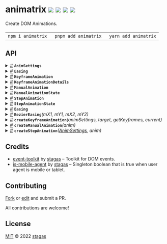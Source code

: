 

<h1>
animatrix <a href="https://npmjs.org/package/animatrix"><img src="https://img.shields.io/badge/npm-v1.1.0-F00.svg?colorA=000"/></a> <a href="src"><img src="https://img.shields.io/badge/loc-342-FFF.svg?colorA=000"/></a> <a href="https://cdn.jsdelivr.net/npm/animatrix@1.1.0/dist/animatrix.min.js"><img src="https://img.shields.io/badge/brotli-2.5K-333.svg?colorA=000"/></a> <a href="LICENSE"><img src="https://img.shields.io/badge/license-MIT-F0B.svg?colorA=000"/></a>
</h1>

<p></p>

Create DOM Animations.

<h4>
<table><tr><td title="Triple click to select and copy paste">
<code>npm i animatrix </code>
</td><td title="Triple click to select and copy paste">
<code>pnpm add animatrix </code>
</td><td title="Triple click to select and copy paste">
<code>yarn add animatrix</code>
</td></tr></table>
</h4>


## API

<p>  <details id="AnimSettings$1" title="Interface" ><summary><span><a href="#AnimSettings$1">#</a></span>  <code><strong>AnimSettings</strong></code>    </summary>  <a href=""></a>  <ul>        <p>  <details id="duration$2" title="Property" ><summary><span><a href="#duration$2">#</a></span>  <code><strong>duration</strong></code>    </summary>  <a href=""></a>  <ul><p>number</p>        </ul></details><details id="easing$3" title="Property" ><summary><span><a href="#easing$3">#</a></span>  <code><strong>easing</strong></code>    </summary>  <a href=""></a>  <ul><p><a href="#Easing$4">Easing</a></p>        </ul></details></p></ul></details><details id="Easing$8" title="TypeAlias" ><summary><span><a href="#Easing$8">#</a></span>  <code><strong>Easing</strong></code>    </summary>  <a href=""></a>  <ul><p>[  number, number, number, number  ]</p>        </ul></details><details id="KeyframeAnimation$15" title="TypeAlias" ><summary><span><a href="#KeyframeAnimation$15">#</a></span>  <code><strong>KeyframeAnimation</strong></code>    </summary>  <a href=""></a>  <ul><p>{<p>  <details id="animation$18" title="Property" ><summary><span><a href="#animation$18">#</a></span>  <code><strong>animation</strong></code>    </summary>  <a href=""></a>  <ul><p><span>Animation</span> | <code>null</code></p>        </ul></details><details id="breakTime$19" title="Property" ><summary><span><a href="#breakTime$19">#</a></span>  <code><strong>breakTime</strong></code>    </summary>  <a href=""></a>  <ul><p>number</p>        </ul></details><details id="keyframes$17" title="Property" ><summary><span><a href="#keyframes$17">#</a></span>  <code><strong>keyframes</strong></code>    </summary>  <a href=""></a>  <ul><p><span>Keyframe</span>  []</p>        </ul></details><details id="next$20" title="Property" ><summary><span><a href="#next$20">#</a></span>  <code><strong>next</strong></code>    </summary>  <a href=""></a>  <ul><p><a href="#KeyframeAnimationDetails$9">KeyframeAnimationDetails</a> | <code>null</code></p>        </ul></details><details id="onfinish$21" title="Property" ><summary><span><a href="#onfinish$21">#</a></span>  <code><strong>onfinish</strong></code>    </summary>  <a href=""></a>  <ul><p><details id="__type$22" title="Function" ><summary><span><a href="#__type$22">#</a></span>  <em>()</em>    </summary>    <ul>    <p>      <p><strong></strong><em>()</em>  &nbsp;=&gt;  <ul>void</ul></p></p>    </ul></details></p>        </ul></details></p>}</p>        </ul></details><details id="KeyframeAnimationDetails$9" title="TypeAlias" ><summary><span><a href="#KeyframeAnimationDetails$9">#</a></span>  <code><strong>KeyframeAnimationDetails</strong></code>    </summary>  <a href=""></a>  <ul><p>{<p>  <details id="animSettings$11" title="Property" ><summary><span><a href="#animSettings$11">#</a></span>  <code><strong>animSettings</strong></code>    </summary>  <a href=""></a>  <ul><p><a href="#AnimSettings$1">AnimSettings</a></p>        </ul></details><details id="getKeyframes$12" title="Property" ><summary><span><a href="#getKeyframes$12">#</a></span>  <code><strong>getKeyframes</strong></code>    </summary>  <a href=""></a>  <ul><p><details id="__type$13" title="Function" ><summary><span><a href="#__type$13">#</a></span>  <em>()</em>    </summary>    <ul>    <p>      <p><strong></strong><em>()</em>  &nbsp;=&gt;  <ul><span>Keyframe</span>  []</ul></p></p>    </ul></details></p>        </ul></details></p>}</p>        </ul></details><details id="ManualAnimation$33" title="TypeAlias" ><summary><span><a href="#ManualAnimation$33">#</a></span>  <code><strong>ManualAnimation</strong></code>    </summary>  <a href=""></a>  <ul><p>{<p>  <details id="current$37" title="Property" ><summary><span><a href="#current$37">#</a></span>  <code><strong>current</strong></code>    </summary>  <a href=""></a>  <ul><p><a href="#T$52">T</a></p>        </ul></details><details id="from$35" title="Property" ><summary><span><a href="#from$35">#</a></span>  <code><strong>from</strong></code>    </summary>  <a href=""></a>  <ul><p><a href="#T$52">T</a></p>        </ul></details><details id="last$38" title="Property" ><summary><span><a href="#last$38">#</a></span>  <code><strong>last</strong></code>    </summary>  <a href=""></a>  <ul><p><a href="#T$52">T</a></p>        </ul></details><details id="set$44" title="Property" ><summary><span><a href="#set$44">#</a></span>  <code><strong>set</strong></code>    </summary>  <a href=""></a>  <ul><p><details id="__type$45" title="Function" ><summary><span><a href="#__type$45">#</a></span>  <em>(values)</em>    </summary>    <ul>    <p>    <details id="values$47" title="Parameter" ><summary><span><a href="#values$47">#</a></span>  <code><strong>values</strong></code>    </summary>    <ul><p><a href="#T$52">T</a></p>        </ul></details>  <p><strong></strong><em>(values)</em>  &nbsp;=&gt;  <ul><a href="#T$52">T</a></ul></p></p>    </ul></details></p>        </ul></details><details id="state$39" title="Property" ><summary><span><a href="#state$39">#</a></span>  <code><strong>state</strong></code>    </summary>  <a href=""></a>  <ul><p><a href="#ManualAnimationState$32">ManualAnimationState</a></p>        </ul></details><details id="stop$40" title="Property" ><summary><span><a href="#stop$40">#</a></span>  <code><strong>stop</strong></code>    </summary>  <a href=""></a>  <ul><p><details id="__type$41" title="Function" ><summary><span><a href="#__type$41">#</a></span>  <em>(values)</em>    </summary>    <ul>    <p>    <details id="values$43" title="Parameter" ><summary><span><a href="#values$43">#</a></span>  <code><strong>values</strong></code>    </summary>    <ul><p><a href="#T$52">T</a></p>        </ul></details>  <p><strong></strong><em>(values)</em>  &nbsp;=&gt;  <ul><a href="#T$52">T</a></ul></p></p>    </ul></details></p>        </ul></details><details id="to$36" title="Property" ><summary><span><a href="#to$36">#</a></span>  <code><strong>to</strong></code>    </summary>  <a href=""></a>  <ul><p><a href="#T$52">T</a></p>        </ul></details><details id="update$48" title="Property" ><summary><span><a href="#update$48">#</a></span>  <code><strong>update</strong></code>    </summary>  <a href=""></a>  <ul><p><details id="__type$49" title="Function" ><summary><span><a href="#__type$49">#</a></span>  <em>(values)</em>    </summary>    <ul>    <p>    <details id="values$51" title="Parameter" ><summary><span><a href="#values$51">#</a></span>  <code><strong>values</strong></code>    </summary>    <ul><p><a href="#T$52">T</a></p>        </ul></details>  <p><strong></strong><em>(values)</em>  &nbsp;=&gt;  <ul><a href="#T$52">T</a></ul></p></p>    </ul></details></p>        </ul></details></p>}</p>        </ul></details><details id="ManualAnimationState$32" title="TypeAlias" ><summary><span><a href="#ManualAnimationState$32">#</a></span>  <code><strong>ManualAnimationState</strong></code>    </summary>  <a href=""></a>  <ul><p><code>"preparing"</code> | <code>"running"</code> | <code>"finished"</code></p>        </ul></details><details id="StepAnimation$67" title="TypeAlias" ><summary><span><a href="#StepAnimation$67">#</a></span>  <code><strong>StepAnimation</strong></code>    </summary>  <a href=""></a>  <ul><p>{<p>  <details id="current$72" title="Property" ><summary><span><a href="#current$72">#</a></span>  <code><strong>current</strong></code>    </summary>  <a href=""></a>  <ul><p><a href="#T$82">T</a></p>        </ul></details><details id="from$70" title="Property" ><summary><span><a href="#from$70">#</a></span>  <code><strong>from</strong></code>    </summary>  <a href=""></a>  <ul><p><a href="#T$82">T</a></p>        </ul></details><details id="set$74" title="Property" ><summary><span><a href="#set$74">#</a></span>  <code><strong>set</strong></code>    </summary>  <a href=""></a>  <ul><p><details id="__type$75" title="Function" ><summary><span><a href="#__type$75">#</a></span>  <em>(values)</em>    </summary>    <ul>    <p>    <details id="values$77" title="Parameter" ><summary><span><a href="#values$77">#</a></span>  <code><strong>values</strong></code>    </summary>    <ul><p><a href="#T$82">T</a></p>        </ul></details>  <p><strong></strong><em>(values)</em>  &nbsp;=&gt;  <ul><a href="#T$82">T</a></ul></p></p>    </ul></details></p>        </ul></details><details id="state$73" title="Property" ><summary><span><a href="#state$73">#</a></span>  <code><strong>state</strong></code>    </summary>  <a href=""></a>  <ul><p><a href="#StepAnimationState$66">StepAnimationState</a></p>        </ul></details><details id="t$69" title="Property" ><summary><span><a href="#t$69">#</a></span>  <code><strong>t</strong></code>    </summary>  <a href=""></a>  <ul><p>number</p>        </ul></details><details id="to$71" title="Property" ><summary><span><a href="#to$71">#</a></span>  <code><strong>to</strong></code>    </summary>  <a href=""></a>  <ul><p><a href="#T$82">T</a></p>        </ul></details><details id="update$78" title="Property" ><summary><span><a href="#update$78">#</a></span>  <code><strong>update</strong></code>    </summary>  <a href=""></a>  <ul><p><details id="__type$79" title="Function" ><summary><span><a href="#__type$79">#</a></span>  <em>(values)</em>    </summary>    <ul>    <p>    <details id="values$81" title="Parameter" ><summary><span><a href="#values$81">#</a></span>  <code><strong>values</strong></code>    </summary>    <ul><p><a href="#T$82">T</a></p>        </ul></details>  <p><strong></strong><em>(values)</em>  &nbsp;=&gt;  <ul><a href="#T$82">T</a></ul></p></p>    </ul></details></p>        </ul></details></p>}</p>        </ul></details><details id="StepAnimationState$66" title="TypeAlias" ><summary><span><a href="#StepAnimationState$66">#</a></span>  <code><strong>StepAnimationState</strong></code>    </summary>  <a href=""></a>  <ul><p><code>"preparing"</code> | <code>"running"</code> | <code>"finished"</code></p>        </ul></details><details id="Easing$4" title="Variable" ><summary><span><a href="#Easing$4">#</a></span>  <code><strong>Easing</strong></code>    </summary>  <a href=""></a>  <ul><p>{<p>  <details id="Flat$6" title="Property" ><summary><span><a href="#Flat$6">#</a></span>  <code><strong>Flat</strong></code>  <span><span>&nbsp;=&nbsp;</span>  <code>...</code></span>  </summary>  <a href=""></a>  <ul><p><a href="#Easing$4">Easing</a></p>        </ul></details><details id="Linear$7" title="Property" ><summary><span><a href="#Linear$7">#</a></span>  <code><strong>Linear</strong></code>  <span><span>&nbsp;=&nbsp;</span>  <code>...</code></span>  </summary>  <a href=""></a>  <ul><p><a href="#Easing$4">Easing</a></p>        </ul></details></p>}</p>        </ul></details><details id="BezierEasing$57" title="Function" ><summary><span><a href="#BezierEasing$57">#</a></span>  <code><strong>BezierEasing</strong></code><em>(mX1, mY1, mX2, mY2)</em>    </summary>  <a href=""></a>  <ul>    <p>    <details id="mX1$59" title="Parameter" ><summary><span><a href="#mX1$59">#</a></span>  <code><strong>mX1</strong></code>    </summary>    <ul><p>any</p>        </ul></details><details id="mY1$60" title="Parameter" ><summary><span><a href="#mY1$60">#</a></span>  <code><strong>mY1</strong></code>    </summary>    <ul><p>any</p>        </ul></details><details id="mX2$61" title="Parameter" ><summary><span><a href="#mX2$61">#</a></span>  <code><strong>mX2</strong></code>    </summary>    <ul><p>any</p>        </ul></details><details id="mY2$62" title="Parameter" ><summary><span><a href="#mY2$62">#</a></span>  <code><strong>mY2</strong></code>    </summary>    <ul><p>any</p>        </ul></details>  <p><strong>BezierEasing</strong><em>(mX1, mY1, mX2, mY2)</em>  &nbsp;=&gt;  <ul><details id="__type$63" title="Function" ><summary><span><a href="#__type$63">#</a></span>  <em>(x)</em>    </summary>    <ul>    <p>    <details id="x$65" title="Parameter" ><summary><span><a href="#x$65">#</a></span>  <code><strong>x</strong></code>    </summary>    <ul><p>any</p>        </ul></details>  <p><strong></strong><em>(x)</em>  &nbsp;=&gt;  <ul>any</ul></p></p>    </ul></details></ul></p></p>    </ul></details><details id="createKeyframeAnimation$24" title="Function" ><summary><span><a href="#createKeyframeAnimation$24">#</a></span>  <code><strong>createKeyframeAnimation</strong></code><em>(animSettings, target, getKeyframes, current)</em>    </summary>  <a href=""></a>  <ul>    <p>    <details id="animSettings$26" title="Parameter" ><summary><span><a href="#animSettings$26">#</a></span>  <code><strong>animSettings</strong></code>    </summary>    <ul><p><a href="#AnimSettings$1">AnimSettings</a></p>        </ul></details><details id="target$27" title="Parameter" ><summary><span><a href="#target$27">#</a></span>  <code><strong>target</strong></code>    </summary>    <ul><p><span>HTMLElement</span> | <span>SVGElement</span></p>        </ul></details><details id="getKeyframes$28" title="Function" ><summary><span><a href="#getKeyframes$28">#</a></span>  <code><strong>getKeyframes</strong></code><em>()</em>    </summary>    <ul>    <p>      <p><strong>getKeyframes</strong><em>()</em>  &nbsp;=&gt;  <ul><span>Keyframe</span>  []</ul></p></p>    </ul></details><details id="current$31" title="Parameter" ><summary><span><a href="#current$31">#</a></span>  <code><strong>current</strong></code>    </summary>    <ul><p><a href="#KeyframeAnimation$15">KeyframeAnimation</a></p>        </ul></details>  <p><strong>createKeyframeAnimation</strong><em>(animSettings, target, getKeyframes, current)</em>  &nbsp;=&gt;  <ul><a href="#KeyframeAnimation$15">KeyframeAnimation</a></ul></p></p>    </ul></details><details id="createManualAnimation$53" title="Function" ><summary><span><a href="#createManualAnimation$53">#</a></span>  <code><strong>createManualAnimation</strong></code><em>(anim)</em>    </summary>  <a href=""></a>  <ul>    <p>    <details id="anim$56" title="Parameter" ><summary><span><a href="#anim$56">#</a></span>  <code><strong>anim</strong></code>    </summary>    <ul><p><a href="#ManualAnimation$33">ManualAnimation</a>&lt;<a href="#T$55">T</a>&gt;</p>        </ul></details>  <p><strong>createManualAnimation</strong>&lt;<span>T</span>&gt;<em>(anim)</em>  &nbsp;=&gt;  <ul><a href="#ManualAnimation$33">ManualAnimation</a>&lt;<a href="#T$55">T</a>&gt;</ul></p></p>    </ul></details><details id="createStepAnimation$83" title="Function" ><summary><span><a href="#createStepAnimation$83">#</a></span>  <code><strong>createStepAnimation</strong></code><em>(<a href="#AnimSettings$1">AnimSettings</a>, anim)</em>    </summary>  <a href=""></a>  <ul>    <p>    <a href="#AnimSettings$1">AnimSettings</a><details id="anim$87" title="Parameter" ><summary><span><a href="#anim$87">#</a></span>  <code><strong>anim</strong></code>    </summary>    <ul><p><a href="#StepAnimation$67">StepAnimation</a>&lt;<a href="#T$85">T</a>&gt;</p>        </ul></details>  <p><strong>createStepAnimation</strong>&lt;<span>T</span>&gt;<em>(<a href="#AnimSettings$1">AnimSettings</a>, anim)</em>  &nbsp;=&gt;  <ul><a href="#StepAnimation$67">StepAnimation</a>&lt;<a href="#T$85">T</a>&gt;</ul></p></p>    </ul></details></p>

## Credits
- [event-toolkit](https://npmjs.org/package/event-toolkit) by [stagas](https://github.com/stagas) &ndash; Toolkit for DOM events.
- [is-mobile-agent](https://npmjs.org/package/is-mobile-agent) by [stagas](https://github.com/stagas) &ndash; Singleton boolean that is true when user agent is mobile or tablet.

## Contributing

[Fork](https://github.com/stagas/animatrix/fork) or [edit](https://github.dev/stagas/animatrix) and submit a PR.

All contributions are welcome!

## License

<a href="LICENSE">MIT</a> &copy; 2022 [stagas](https://github.com/stagas)
